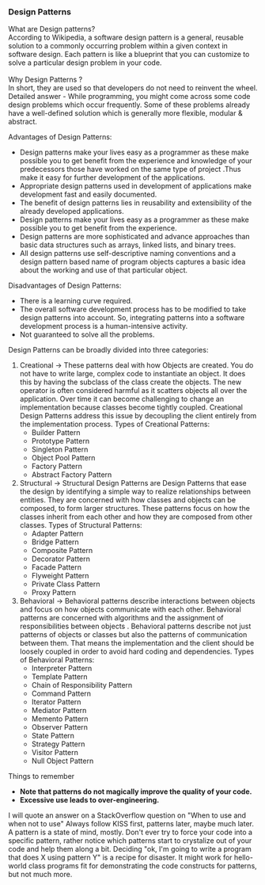 <h3>Design Patterns</h3>

What are Design patterns?<br>
According to Wikipedia, a software design pattern is a general, reusable solution to a commonly occurring problem
 within a given context in software design. Each pattern is like a blueprint that you can customize to solve a particular design problem in your code.
<br><br>
Why Design Patterns ?<br>
In short, they are used so that developers do not need to reinvent the wheel. <br>
Detailed answer - While programming, you might come across some code design problems which occur frequently. Some of
 these problems already have a well-defined solution which is generally more flexible, modular & abstract.

Advantages of Design Patterns:<br>
<ul>
<li>Design patterns make your lives easy as a programmer as these make possible you to get benefit from the experience
 and knowledge of your predecessors those have worked on the same type of project .Thus make it easy for further development of the applications.</li>
<li>Appropriate design patterns used in development of applications make development fast and easily documented.</li>
<li>The benefit of design patterns lies in reusability and extensibility of the already developed applications.</li>
<li>Design patterns make your lives easy as a programmer as these make possible you to get benefit from the experience.</li>
<li>Design patterns are more sophisticated and advance approaches than basic data structures such as arrays, linked
 lists, and binary trees.</li>
<li>All design patterns use self-descriptive naming conventions and a design pattern based name of program objects
 captures a basic idea about the working and use of that particular object.</li>
</ul>

Disadvantages of Design Patterns:<br>
<ul>
<li> There is a learning curve required.</li>
<li> The overall software development process has to be modified to take design patterns into account. So, 
integrating patterns into a software development process is a human-intensive activity.</li>
<li>Not guaranteed to solve all the problems.</li>
</ul>

Design Patterns can be broadly divided into three categories:<br>
<ol><li>Creational -> These patterns deal with how Objects are created. You do not have to write large, complex code to
 instantiate an object. It does this by having the subclass of the class create the objects. The new operator is often 
 considered harmful as it scatters objects all over the application. Over time it can become challenging to change an 
 implementation because classes become tightly coupled. Creational Design Patterns address this issue by decoupling
  the client entirely from the implementation process. Types of Creational Patterns:
 <ul>
 <li>Builder Pattern</li>
 <li>Prototype Pattern</li>
 <li>Singleton Pattern</li>
 <li>Object Pool Pattern</li>
 <li>Factory Pattern</li>
 <li>Abstract Factory Pattern</li>
 </ul>
</li>
<li>Structural -> Structural Design Patterns are Design Patterns that ease the design by identifying a simple way to
 realize relationships between entities. They are concerned with how classes and objects can be composed, to form larger
  structures. These patterns focus on how the classes inherit from each other and how they are composed from other
   classes. Types of Structural Patterns:
 <ul>
 <li>Adapter Pattern</li>
 <li>Bridge Pattern</li>
 <li>Composite Pattern</li>
 <li>Decorator Pattern</li>
 <li>Facade Pattern</li>
 <li>Flyweight Pattern</li>
 <li>Private Class Pattern</li>
 <li>Proxy Pattern</li>
 </ul>
</li>
<li>Behavioral -> Behavioral patterns describe interactions between objects and focus on how objects communicate with
 each other. Behavioral patterns are concerned with algorithms and the assignment of responsibilities between objects
 . Behavioral patterns describe not just patterns of objects or classes but also the patterns of communication between them. 
 That means the implementation and the client should be loosely coupled in order to avoid hard coding and dependencies.                                                                                                                            
Types of Behavioral Patterns:
 <ul>
 <li>Interpreter Pattern</li>
 <li>Template Pattern</li>
 <li>Chain of Responsibility Pattern</li>
 <li>Command Pattern</li>
 <li>Iterator Pattern</li>
 <li>Mediator Pattern</li>
 <li>Memento Pattern</li>
 <li>Observer Pattern</li>
 <li>State Pattern</li>
 <li>Strategy Pattern</li>
 <li>Visitor Pattern</li>
 <li>Null Object Pattern</li>
 </ul>
</li>
</ol>


Things to remember<br>
<ul>
<li><b>Note that patterns do not magically improve the quality of your code.</b></li>
<li><b>Excessive use leads to over-engineering.</b></li>
</ul>

I will quote an answer on a StackOverflow question on "When to use and when not to use"
Always follow KISS first, patterns later, maybe much later. A
 pattern is a state of mind, mostly. 
Don't ever try to force your code into a specific pattern, rather notice which patterns start to crystalize out of
 your code and help them along a bit.
Deciding "ok, I'm going to write a program that does X using pattern Y" is a recipe for disaster. It might work for
 hello-world class programs fit for demonstrating the code constructs for patterns, but not much more.
